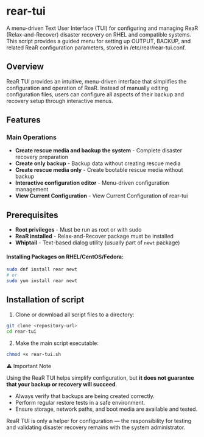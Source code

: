 # rear-tui

A menu-driven Text User Interface (TUI) for configuring and managing ReaR (Relax-and-Recover) disaster recovery on RHEL and compatible systems.
This script provides a guided menu for setting up OUTPUT, BACKUP, and related ReaR configuration parameters, stored in /etc/rear/rear-tui.conf.

## Overview

ReaR TUI provides an intuitive, menu-driven interface that simplifies the configuration and operation of ReaR. Instead of manually editing configuration files, users can configure all aspects of their backup and recovery setup through interactive menus.

## Features

### Main Operations
- **Create rescue media and backup the system** - Complete disaster recovery preparation
- **Create only backup** - Backup data without creating rescue media
- **Create rescue media only** - Create bootable rescue media without backup
- **Interactive configuration editor** - Menu-driven configuration management
- **View Current Configuration** - View Current Configuration of rear-tui

## Prerequisites

- **Root privileges** - Must be run as root or with sudo
- **ReaR installed** - Relax-and-Recover package must be installed
- **Whiptail** - Text-based dialog utility (usually part of `newt` package)

#### Installing Packages on RHEL/CentOS/Fedora:
```bash
sudo dnf install rear newt
# or
sudo yum install rear newt
```

## Installation of script

1. Clone or download all script files to a directory:
```bash
git clone <repository-url>
cd rear-tui
```

2. Make the main script executable:
```bash
chmod +x rear-tui.sh
```

⚠️ Important Note

Using the ReaR TUI helps simplify configuration, but **it does not guarantee that your
backup or recovery will succeed**.  

- Always verify that backups are being created correctly.  
- Perform regular restore tests in a safe environment.  
- Ensure storage, network paths, and boot media are available and tested.  

ReaR TUI is only a helper for configuration — the responsibility for testing
and validating disaster recovery remains with the system administrator.

